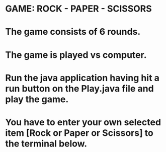 # GAME: ROCK - PAPER - SCISSORS
# The game consists of 6 rounds. 
# The game is played vs computer.
# Run the java application having hit a run button on the Play.java file and play the game.
# You have to enter your own selected item [Rock or Paper or Scissors] to the terminal below.
